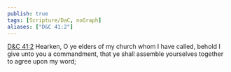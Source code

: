 ```yaml
---
publish: true
tags: [Scripture/DaC, noGraph]
aliases: ["D&C 41:2"]
---
```

[D&C 41:2](https://churchofjesuschrist.org/study/scriptures/dc-testament/dc/41?lang=eng&id=p2#p2) Hearken, O ye elders of my church whom I have called, behold I give unto you a commandment, that ye shall assemble yourselves together to agree upon my word;
